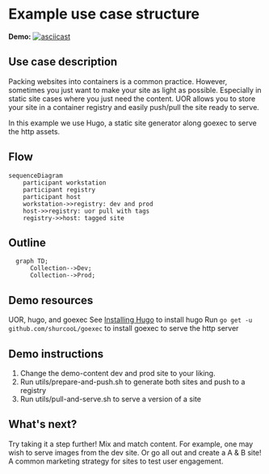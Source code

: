 # Example use case structure


**Demo:**
[![asciicast](https://asciinema.org/a/UGxBxIjBNlTwtY1Vp8TBA14EO.svg)](https://asciinema.org/a/UGxBxIjBNlTwtY1Vp8TBA14EO)

## Use case description

Packing websites into containers is a common practice. However, sometimes you just want to make your site as light as possible. Especially in static site cases where you just need the content. UOR allows you to store your site in a container registry and easily push/pull the site ready to serve. 

In this example we use Hugo, a static site generator along goexec to serve the http assets. 

## Flow
```mermaid
sequenceDiagram
    participant workstation
    participant registry
    participant host
    workstation->>registry: dev and prod
    host->>registry: uor pull with tags
    registry->>host: tagged site

```

## Outline

```mermaid
  graph TD;
      Collection-->Dev;
      Collection-->Prod;
```

## Demo resources
UOR, hugo, and goexec
See [Installing Hugo](https://gohugo.io/getting-started/installing/) to install hugo 
Run `go get -u github.com/shurcooL/goexec` to install goexec to serve the http server


## Demo instructions
1. Change the demo-content dev and prod site to your liking.
2. Run utils/prepare-and-push.sh to generate both sites and push to a registry
3. Run utils/pull-and-serve.sh to serve a version of a site

## What's next?
Try taking it a step further! Mix and match content. For example, one may wish to serve images from the dev site. Or go all out and create a A & B site! A common marketing strategy for sites to test user engagement. 